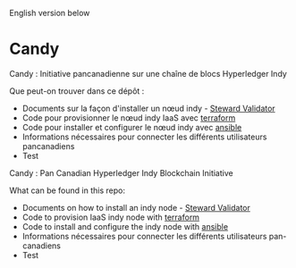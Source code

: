 English version below
# Candy

Candy : Initiative pancanadienne sur une chaîne de blocs Hyperledger Indy

Que peut-on trouver dans ce dépôt :
- Documents sur la façon d'installer un nœud indy - [Steward Validator](doc/NodeInstallation)
- Code pour provisionner le nœud indy IaaS avec [terraform](terraform/)
- Code pour installer et configurer le nœud indy avec [ansible](ansible/indy_node)
- Informations nécessaires pour connecter les différents utilisateurs pancanadiens
- Test

Candy : Pan Canadian Hyperledger Indy Blockchain Initiative

What can be found in this repo:
- Documents on how to install an indy node - [Steward Validator](doc/NodeInstallation)
- Code to provision IaaS indy node with [terraform](terraform/)
- Code to install and configure the indy node with [ansible](ansible/indy_node)
- Informations nécessaires pour connecter les différents utilisateurs pan-canadiens
- Test
